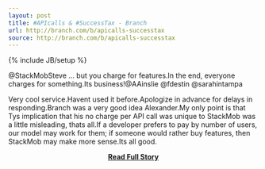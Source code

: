 ```yaml
---
layout: post
title: #APIcalls & #SuccessTax - Branch
url: http://branch.com/b/apicalls-successtax
source: http://branch.com/b/apicalls-successtax
---
```

{% include JB/setup %}<p>@StackMobSteve … but you charge for features.In the end, everyone charges for something.Its business!@AAinslie @fdestin @sarahintampa 
 
  Very cool service.Havent used it before.Apologize in advance for delays in responding.Branch was a very good idea Alexander.My only point is that Tys implication that his no charge per API call was unique to StackMob was a little misleading, thats all.If a developer prefers to pay by number of users, our model may work for them; if someone would rather buy features, then StackMob may make more sense.Its all good.</p>
<center><p><a href="http://branch.com/b/apicalls-successtax" style='padding:25px; font-sze:18px; font-weight: bold;'>Read Full Story</a></p></center>
